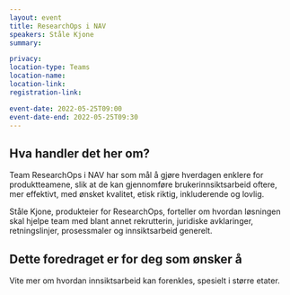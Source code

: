 ```yaml
---
layout: event
title: ResearchOps i NAV
speakers: Ståle Kjone
summary: 

privacy: 
location-type: Teams
location-name:
location-link:
registration-link:

event-date: 2022-05-25T09:00
event-date-end: 2022-05-25T09:30
---
```

## Hva handler det her om?
Team ResearchOps i NAV har som mål å gjøre hverdagen enklere for produktteamene, slik at de kan gjennomføre brukerinnsiktsarbeid oftere, 
mer effektivt, med ønsket kvalitet, etisk riktig, inkluderende og lovlig.  

Ståle Kjone, produkteier for ResearchOps, forteller om hvordan løsningen skal hjelpe team med blant annet rekrutterin, juridiske avklaringer, 
retningslinjer, prosessmaler og innsiktsarbeid generelt.

## Dette foredraget er for deg som ønsker å
Vite mer om hvordan innsiktsarbeid kan forenkles, spesielt i større etater.

